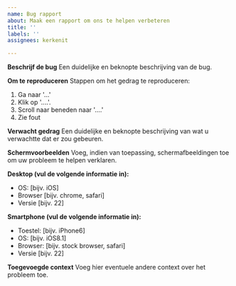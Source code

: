 ```yaml
---
name: Bug rapport
about: Maak een rapport om ons te helpen verbeteren
title: ''
labels: ''
assignees: kerkenit

---
```


**Beschrijf de bug**
Een duidelijke en beknopte beschrijving van de bug.

**Om te reproduceren**
Stappen om het gedrag te reproduceren:
1. Ga naar '...'
2. Klik op '....'.
3. Scroll naar beneden naar '....'
4. Zie fout

**Verwacht gedrag**
Een duidelijke en beknopte beschrijving van wat u verwachtte dat er zou gebeuren.

**Schermvoorbeelden**
Voeg, indien van toepassing, schermafbeeldingen toe om uw probleem te helpen verklaren.

**Desktop (vul de volgende informatie in):**
 - OS: [bijv. iOS]
 - Browser [bijv. chrome, safari]
 - Versie [bijv. 22]

**Smartphone (vul de volgende informatie in):**
 - Toestel: [bijv. iPhone6]
 - OS: [bijv. iOS8.1]
 - Browser: [bijv. stock browser, safari]
 - Versie [bijv. 22]

**Toegevoegde context**
Voeg hier eventuele andere context over het probleem toe.
